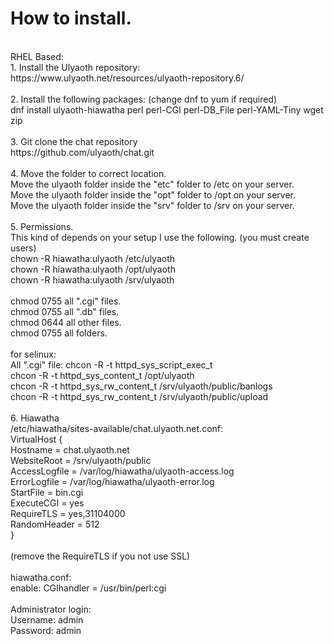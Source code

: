 # How to install.<br>
<br>
RHEL Based:<br>
1. Install the Ulyaoth repository:<br>
https://www.ulyaoth.net/resources/ulyaoth-repository.6/<br>
<br>
2. Install the following packages: (change dnf to yum if required)<br>
dnf install ulyaoth-hiawatha perl perl-CGI perl-DB_File perl-YAML-Tiny wget zip<br>
<br>
3. Git clone the chat repository<br>
https://github.com/ulyaoth/chat.git<br>
<br>
4. Move the folder to correct location.<br>
Move the ulyaoth folder inside the "etc" folder to /etc on your server.<br>
Move the ulyaoth folder inside the "opt" folder to /opt on your server.<br>
Move the ulyaoth folder inside the "srv" folder to /srv on your server.<br>
<br>
5. Permissions.<br>
This kind of depends on your setup I use the following. (you must create users)<br>
chown -R hiawatha:ulyaoth /etc/ulyaoth<br>
chown -R hiawatha:ulyaoth /opt/ulyaoth<br>
chown -R hiawatha:ulyaoth /srv/ulyaoth<br>
<br>
chmod 0755 all ".cgi" files.<br>
chmod 0755 all ".db" files.<br>
chmod 0644 all other files.<br>
chmod 0755 all folders.<br>
<br>
for selinux:<br>
All ".cgi" file: chcon -R -t httpd_sys_script_exec_t<br>
chcon -R -t httpd_sys_content_t /opt/ulyaoth<br>
chcon -R -t httpd_sys_rw_content_t /srv/ulyaoth/public/banlogs<br>
chcon -R -t httpd_sys_rw_content_t /srv/ulyaoth/public/upload<br>
<br>
6. Hiawatha<br>
/etc/hiawatha/sites-available/chat.ulyaoth.net.conf:<br>
VirtualHost {<br>
  Hostname = chat.ulyaoth.net<br>
  WebsiteRoot = /srv/ulyaoth/public<br>
  AccessLogfile = /var/log/hiawatha/ulyaoth-access.log<br>
  ErrorLogfile = /var/log/hiawatha/ulyaoth-error.log<br>
  StartFile = bin.cgi<br>
  ExecuteCGI = yes<br>
  RequireTLS = yes,31104000<br>
  RandomHeader = 512<br>
}<br>
<br>
(remove the RequireTLS if you not use SSL)<br>
<br>
hiawatha.conf:<br>
enable: CGIhandler = /usr/bin/perl:cgi<br>
<br>
Administrator login:<br>
Username: admin<br>
Password: admin<br>
<br>